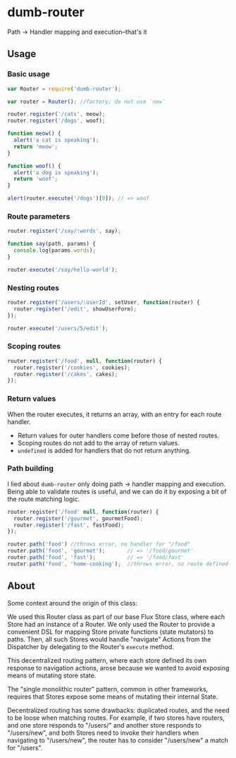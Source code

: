 # dumb-router

Path -> Handler mapping and execution–that's it

## Usage

### Basic usage

```javascript
var Router = require('dumb-router');

var router = Router(); //factory; do not use `new`

router.register('/cats', meow);
router.register('/dogs', woof);

function meow() {
  alert('a cat is speaking');
  return 'meow';
}

function woof() {
  alert('a dog is speaking');
  return 'woof';
}

alert(router.execute('/dogs')[0]); // => woof
```

### Route parameters

```javascript
router.register('/say/:words', say);

function say(path, params) {
  console.log(params.words);
}

router.execute('/say/hello-world');
```

### Nesting routes

```javascript
router.register('/users/:userId', setUser, function(router) {
  router.register('/edit', showUserForm);
});

router.execute('/users/5/edit');
```

### Scoping routes

```javascript
router.register('/food', null, function(router) {
  router.register('/cookies', cookies);
  router.register('/cakes', cakes);
});
```

### Return values

When the router executes, it returns an array, with an entry for each
route handler.

- Return values for outer handlers come before those of nested routes.
- Scoping routes do not add to the array of return values.
- `undefined` is added for handlers that do not return anything.

### Path building

I lied about `dumb-router` only doing path -> handler mapping and execution.
Being able to validate routes is useful, and we can do it by exposing a bit of
the route matching logic.

```javascript
router.register('/food' null, function(router) {
  router.register('/gourmet', gourmetFood);
  router.register('/fast', fastFood);
});

router.path('food') //throws error, no handler for "/food"
router.path('food', 'gourmet');       // => '/food/gourmet'
router.path('food', 'fast');          // => '/food/fast'
router.path('food', 'home-cooking');  //throws error, no route defined
```

## About

Some context around the origin of this class:

We used this Router class as part of our base Flux Store class, where
each Store had an instance of a Router. We only used the Router to
provide a convenient DSL for mapping Store private functions (state
mutators) to paths. Then, all such Stores would handle "navigate"
Actions from the Dispatcher by delegating to the Router's `execute`
method.

This decentralized routing pattern, where each store defined its own
response to navigation actions, arose because we wanted to avoid
exposing means of mutating store state.

The "single monolithic router" pattern, common in other frameworks,
requires that Stores expose some means of mutating their internal State.

Decentralized routing has some drawbacks: duplicated routes, and the
need to be loose when matching routes. For example, if two stores have
routers, and one store responds to "/users/" and another store responds
to "/users/new", and both Stores need to invoke their handlers when
navigating to "/users/new", the router has to consider "/users/new" a
match for "/users".

